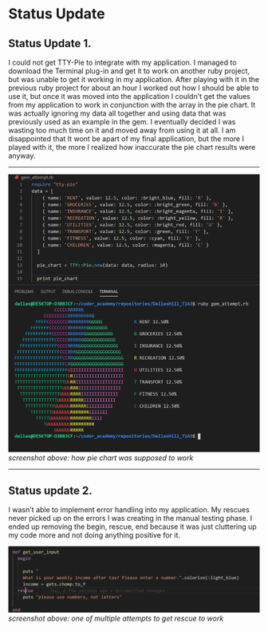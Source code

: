 # Status Update

## Status Update 1.

I could not get TTY-Pie to integrate with my application. I managed to download the Terminal plug-in and get it to work on another ruby project, but was unable to get it working in my application. After playing with it in the previous ruby project for about an hour I worked out how I should be able to use it, but once it was moved into the application I couldn't get the values from my application to work in conjunction with the array in the pie chart. It was actually ignoring my data all together and using data that was previously used as an example in the gem. I eventually decided I was wasting too much time on it and moved away from using it at all. I am disappointed that It wont be apart of my final application, but the more I played with it, the more I realized how inaccurate the pie chart results were anyway.

---

![ScreenCap](./docs/pie-chart.png)
*screenshot above: how pie chart was supposed to work*

---

## Status update 2.

I wasn't able to implement error handling into my application. My rescues never picked up on the errors I was creating in the manual testing phase. I ended up removing the begin, rescue, end because it was just cluttering up my code more and not doing anything positive for it.

![ScreenCap](docs/rescue.PNG)
*screenshot above: one of multiple attempts to get rescue to work*